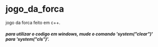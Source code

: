 # jogo_da_forca
jogo da forca feito em c++.
##### para utilizar o codigo em windows, mude o comando 'system("clear")' para 'system("cls")'.
